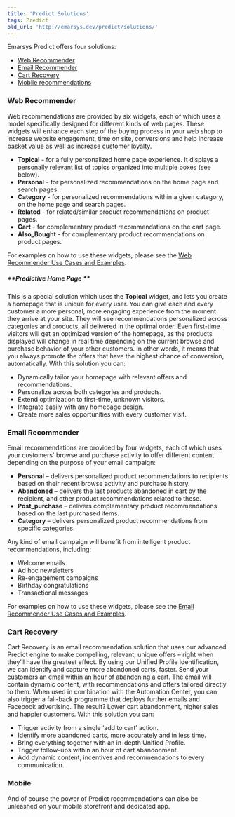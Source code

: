 ```yaml
---
title: 'Predict Solutions'
tags: Predict
old_url: 'http://emarsys.dev/predict/solutions/'
---
```


Emarsys Predict offers four solutions:

- [Web Recommender](#web)
- [Email Recommender](#email)
- [Cart Recovery](#cart)
- [Mobile recommendations](#mobile)<a name="web"></a>

### Web Recommender

 Web recommendations are provided by six widgets, each of which uses a model specifically designed for different kinds of web pages. These widgets will enhance each step of the buying process in your web shop to increase website engagement, time on site, conversions and help increase basket value as well as increase customer loyalty.

- **Topical** - for a fully personalized home page experience. It displays a personally relevant list of topics organized into multiple boxes (see below).
- **Personal** - for personalized recommendations on the home page and search pages.
- **Category** - for personalized recommendations within a given category, on the home page and search pages.
- **Related** - for related/similar product recommendations on product pages.
- **Cart** - for complementary product recommendations on the cart page.
- **Also_Bought** - for complementary product recommendations on product pages.

 For examples on how to use these widgets, please see the [Web Recommender Use Cases and Examples](/Predict/webrec.md).

##### **Predictive Home Page **

 This is a special solution which uses the **Topical** widget, and lets you create a homepage that is unique for every user. You can give each and every customer a more personal, more engaging experience from the moment they arrive at your site. They will see recommendations personalized across categories and products, all delivered in the optimal order. Even first-time visitors will get an optimized version of the homepage, as the products displayed will change in real time depending on the current browse and purchase behavior of your other customers. In other words, it means that you always promote the offers that have the highest chance of conversion, automatically. With this solution you can:

- Dynamically tailor your homepage with relevant offers and recommendations.
- Personalize across both categories and products.
- Extend optimization to first-time, unknown visitors.
- Integrate easily with any homepage design.
- Create more sales opportunities with every customer visit.<a name="email"></a>

### Email Recommender

 Email recommendations are provided by four widgets, each of which uses your customers' browse and purchase activity to offer different content depending on the purpose of your email campaign:

- **Personal** – delivers personalized product recommendations to recipients based on their recent browse activity and purchase history.
- **Abandoned** – delivers the last products abandoned in cart by the recipient, and other product recommendations related to these.
- **Post_purchase** – delivers complementary product recommendations based on the last purchased items.
- **Category** – delivers personalized product recommendations from specific categories.

 Any kind of email campaign will benefit from intelligent product recommendations, including:

- Welcome emails
- Ad hoc newsletters
- Re-engagement campaigns
- Birthday congratulations
- Transactional messages

 For examples on how to use these widgets, please see the [Email Recommender Use Cases and Examples](/Getting%20Started/email-rec.md)<a name="cart"></a>.

### Cart Recovery

 Cart Recovery is an email recommendation solution that uses our advanced Predict engine to make compelling, relevant, unique offers – right when they’ll have the greatest effect. By using our Unified Profile identification, we can identify and capture more abandoned carts, faster. Send your customers an email within an hour of abandoning a cart. The email will contain dynamic content, with recommendations and offers tailored directly to them. When used in combination with the Automation Center, you can also trigger a fall-back programme that deploys further emails and Facebook advertising. The result? Lower cart abandonment, higher sales and happier customers. With this solution you can:

- Trigger activity from a single ‘add to cart’ action.
- Identify more abandoned carts, more accurately and in less time.
- Bring everything together with an in-depth Unified Profile.
- Trigger follow-ups within an hour of cart abandonment.
- Add dynamic content, incentives and recommendations to every communication.<a name="mobile"></a>

### Mobile

 And of course the power of Predict recommendations can also be unleashed on your mobile storefront and dedicated app.